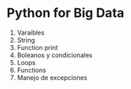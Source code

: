# Python for Big Data

1. Varaibles
2. String
3. Function print
4. Boleanos y condicionales
5. Loops
6. Functions
7. Manejo de excepciones